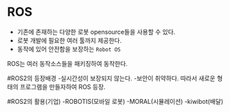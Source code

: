 # ROS
- 기존에 존재하는 다양한 로봇 opensource들을 사용할 수 있다.
- 로봇 개발에 필요한 여러 툴까지 제공한다.
- 동작에 있어 안전함을 보장하는 `Robot OS`

ROS는 여러 동작소스들을 패키징하여 동작한다.

#ROS2의 등장배경
-실시간성이 보장되지 않는다.
-보안이 취약하다.
따라서 새로운 형태의 프로그램을 만들자하여 ROS 등장.

#ROS2의 활용(기업)
-ROBOTIS(모바일 로봇)
-MORAL(시뮬레이션)
-kiwibot(배달)

